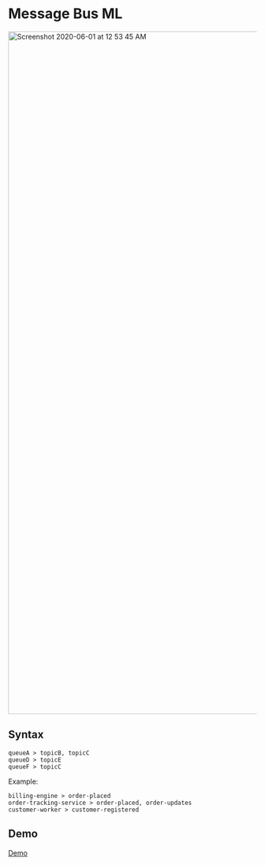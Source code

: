 # Message Bus ML

<img width="1384" alt="Screenshot 2020-06-01 at 12 53 45 AM" src="https://user-images.githubusercontent.com/261283/83357958-61db1a80-a3a2-11ea-91d4-b39fec94a949.png">

## Syntax

```
queueA > topicB, topicC
queueD > topicE
queueF > topicC
```

Example:

```
billing-engine > order-placed
order-tracking-service > order-placed, order-updates
customer-worker > customer-registered
```

## Demo

[Demo](https://vinhlh.github.io/message-bus-ml/)
